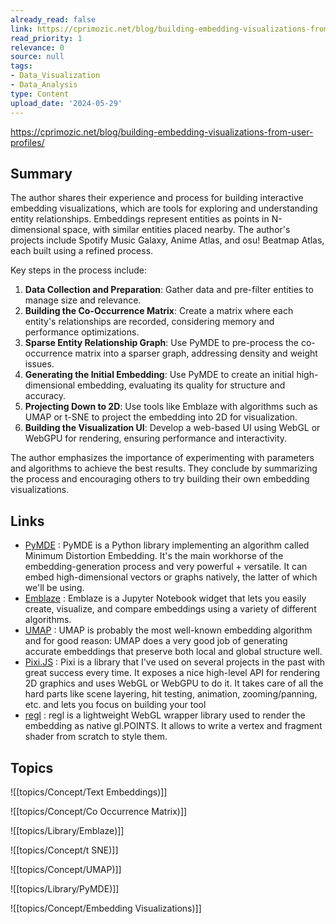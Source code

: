 ```yaml
---
already_read: false
link: https://cprimozic.net/blog/building-embedding-visualizations-from-user-profiles/
read_priority: 1
relevance: 0
source: null
tags:
- Data_Visualization
- Data_Analysis
type: Content
upload_date: '2024-05-29'
---
```


https://cprimozic.net/blog/building-embedding-visualizations-from-user-profiles/
## Summary

The author shares their experience and process for building interactive embedding visualizations, which are tools for exploring and understanding entity relationships. Embeddings represent entities as points in N-dimensional space, with similar entities placed nearby. The author's projects include Spotify Music Galaxy, Anime Atlas, and osu! Beatmap Atlas, each built using a refined process.

Key steps in the process include:
1. **Data Collection and Preparation**: Gather data and pre-filter entities to manage size and relevance.
2. **Building the Co-Occurrence Matrix**: Create a matrix where each entity's relationships are recorded, considering memory and performance optimizations.
3. **Sparse Entity Relationship Graph**: Use PyMDE to pre-process the co-occurrence matrix into a sparser graph, addressing density and weight issues.
4. **Generating the Initial Embedding**: Use PyMDE to create an initial high-dimensional embedding, evaluating its quality for structure and accuracy.
5. **Projecting Down to 2D**: Use tools like Emblaze with algorithms such as UMAP or t-SNE to project the embedding into 2D for visualization.
6. **Building the Visualization UI**: Develop a web-based UI using WebGL or WebGPU for rendering, ensuring performance and interactivity.

The author emphasizes the importance of experimenting with parameters and algorithms to achieve the best results. They conclude by summarizing the process and encouraging others to try building their own embedding visualizations.
## Links

- [PyMDE](https://pymde.org/) : PyMDE is a Python library implementing an algorithm called Minimum Distortion Embedding. It's the main workhorse of the embedding-generation process and very powerful + versatile. It can embed high-dimensional vectors or graphs natively, the latter of which we'll be using.
- [Emblaze](https://dig.cmu.edu/emblaze/emblaze/) : Emblaze is a Jupyter Notebook widget that lets you easily create, visualize, and compare embeddings using a variety of different algorithms.
- [UMAP](https://umap-learn.readthedocs.io/en/latest/parameters.html#n-neighbors) : UMAP is probably the most well-known embedding algorithm and for good reason: UMAP does a very good job of generating accurate embeddings that preserve both local and global structure well.
- [Pixi.JS](https://pixijs.com/) : Pixi is a library that I've used on several projects in the past with great success every time. It exposes a nice high-level API for rendering 2D graphics and uses WebGL or WebGPU to do it. It takes care of all the hard parts like scene layering, hit testing, animation, zooming/panning, etc. and lets you focus on building your tool
- [regl](https://github.com/regl-project/regl) : regl is a lightweight WebGL wrapper library used to render the embedding as native gl.POINTS. It allows to write a vertex and fragment shader from scratch to style them.

## Topics

![[topics/Concept/Text Embeddings)]]

![[topics/Concept/Co Occurrence Matrix)]]

![[topics/Library/Emblaze)]]

![[topics/Concept/t SNE)]]

![[topics/Concept/UMAP)]]

![[topics/Library/PyMDE)]]

![[topics/Concept/Embedding Visualizations)]]